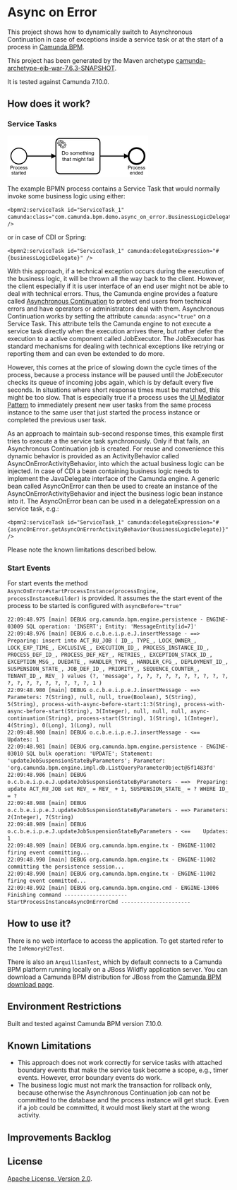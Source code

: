 # Async on Error
This project shows how to dynamically switch to Asynchronous Continuation in case of exceptions inside a service task or at the start of a process in [Camunda BPM](http://docs.camunda.org).

This project has been generated by the Maven archetype
[camunda-archetype-ejb-war-7.6.3-SNAPSHOT](http://docs.camunda.org/latest/guides/user-guide/#process-applications-maven-project-templates-archetypes).

It is tested against Camunda 7.10.0.


## How does it work?
### Service Tasks
![BPMN Process](src/main/resources/process.png)

The example BPMN process contains a Service Task that would normally invoke some business logic using either:

    <bpmn2:serviceTask id="ServiceTask_1" camunda:class="com.camunda.bpm.demo.async_on_error.BusinessLogicDelegate" />

or in case of CDI or Spring:

    <bpmn2:serviceTask id="ServiceTask_1" camunda:delegateExpression="#{businessLogicDelegate}" />

With this approach, if a technical exception occurs during the execution of the business logic, it will be thrown all the way back to the client. However, the client especially if it is user interface of an end user might not be able to deal with technical errors. Thus, the Camunda engine provides a feature called [Asynchronous Continuation](https://docs.camunda.org/manual/latest/user-guide/process-engine/transactions-in-processes/#asynchronous-continuations) to protect end users from technical errors and have operators or administrators deal with them. Asynchronous Continuation works by setting the attribute `camunda:async="true"` on a Service Task. This attribute tells the Camunda engine to not execute a service task directly when the execution arrives there, but rather defer the execution to a active component called JobExecutor. The JobExecutor has standard mechanisms for dealing with technical exceptions like retrying or reporting them and can even be extended to do more.

However, this comes at the price of slowing down the cycle times of the process, because a process instance will be paused until the JobExecutor checks its queue of incoming jobs again, which is by default every five seconds. In situations where short response times must be matched, this might be too slow. That is especially true if a process uses the [UI Mediator Pattern](http://www.bpm-guide.de/2012/04/04/pageflow-vs-process-flow-and-ui-mediator-pattern/) to immediately present new user tasks from the same process instance to the same user that just started the process instance or completed the previous user task.

As an approach to maintain sub-second response times, this example first tries to execute a the service task synchronously. Only if that fails, an Asynchronous Continuation job is created. For reuse and convenience this dynamic behavior is provided as an ActivityBehavior called AsyncOnErrorActivityBehavior, into which the actual business logic can be injected. In case of CDI a bean containing business logic needs to implement the JavaDelegate interface of the Camunda engine. A generic bean called AsyncOnError can then be used to create an instance of the AsyncOnErrorActivityBehavior and inject the business logic bean instance into it. The AsyncOnError bean can be used in a delegateExpression on a service task, e.g.:

    <bpmn2:serviceTask id="ServiceTask_1" camunda:delegateExpression="#{asyncOnError.getAsyncOnErrorActivityBehavior(businessLogicDelegate)}" />

Please note the known limitations described below.

### Start Events
For start events the method `AsyncOnError#startProcessInstance(processEngine, processInstanceBuilder)` is provided.
It assumes the the start event of the process to be started is configured with `asyncBefore="true"`

```text
22:09:48.975 [main] DEBUG org.camunda.bpm.engine.persistence - ENGINE-03009 SQL operation: 'INSERT'; Entity: 'MessageEntity[id=7]'
22:09:48.976 [main] DEBUG o.c.b.e.i.p.e.J.insertMessage - ==>  Preparing: insert into ACT_RU_JOB ( ID_, TYPE_, LOCK_OWNER_, LOCK_EXP_TIME_, EXCLUSIVE_, EXECUTION_ID_, PROCESS_INSTANCE_ID_, PROCESS_DEF_ID_, PROCESS_DEF_KEY_, RETRIES_, EXCEPTION_STACK_ID_, EXCEPTION_MSG_, DUEDATE_, HANDLER_TYPE_, HANDLER_CFG_, DEPLOYMENT_ID_, SUSPENSION_STATE_, JOB_DEF_ID_, PRIORITY_, SEQUENCE_COUNTER_, TENANT_ID_, REV_ ) values (?, 'message', ?, ?, ?, ?, ?, ?, ?, ?, ?, ?, ?, ?, ?, ?, ?, ?, ?, ?, ?, 1 ) 
22:09:48.980 [main] DEBUG o.c.b.e.i.p.e.J.insertMessage - ==> Parameters: 7(String), null, null, true(Boolean), 5(String), 5(String), process-with-async-before-start:1:3(String), process-with-async-before-start(String), 3(Integer), null, null, null, async-continuation(String), process-start(String), 1(String), 1(Integer), 4(String), 0(Long), 1(Long), null
22:09:48.980 [main] DEBUG o.c.b.e.i.p.e.J.insertMessage - <==    Updates: 1
22:09:48.981 [main] DEBUG org.camunda.bpm.engine.persistence - ENGINE-03010 SQL bulk operation: 'UPDATE'; Statement: 'updateJobSuspensionStateByParameters'; Parameter: 'org.camunda.bpm.engine.impl.db.ListQueryParameterObject@5f1483fd'
22:09:48.986 [main] DEBUG o.c.b.e.i.p.e.J.updateJobSuspensionStateByParameters - ==>  Preparing: update ACT_RU_JOB set REV_ = REV_ + 1, SUSPENSION_STATE_ = ? WHERE ID_ = ? 
22:09:48.988 [main] DEBUG o.c.b.e.i.p.e.J.updateJobSuspensionStateByParameters - ==> Parameters: 2(Integer), 7(String)
22:09:48.989 [main] DEBUG o.c.b.e.i.p.e.J.updateJobSuspensionStateByParameters - <==    Updates: 1
22:09:48.989 [main] DEBUG org.camunda.bpm.engine.tx - ENGINE-11002 firing event committing...
22:09:48.990 [main] DEBUG org.camunda.bpm.engine.tx - ENGINE-11002 committing the persistence session...
22:09:48.990 [main] DEBUG org.camunda.bpm.engine.tx - ENGINE-11002 firing event committed...
22:09:48.992 [main] DEBUG org.camunda.bpm.engine.cmd - ENGINE-13006 Finishing command -------------------- StartProcessInstanceAsyncOnErrorCmd ----------------------
```

## How to use it?
There is no web interface to access the application.
To get started refer to the `InMemoryH2Test`.

There is also an `ArquillianTest`, which by default connects to a
Camunda BPM platform running locally on a JBoss Wildfly application server.
You can download a Camunda BPM distribution for JBoss from the
[Camunda BPM download page](http://camunda.org/download/).

## Environment Restrictions
Built and tested against Camunda BPM version 7.10.0.

## Known Limitations
- This approach does not work correctly for service tasks with attached boundary
  events that make the service task become a scope, e.g., timer events. However,
  error boundary events do work.
- The business logic must not mark the transaction for rollback only, because
  otherwise the Asynchronous Continuation job can not be committed to the
  database and the process instance will get stuck. Even if a job could be
  committed, it would most likely start at the wrong activity.

## Improvements Backlog

## License
[Apache License, Version 2.0](http://www.apache.org/licenses/LICENSE-2.0).

<!-- HTML snippet for index page
  <tr>
    <td><img src="snippets/async-on-error/src/main/resources/process.png" width="100"></td>
    <td><a href="snippets/async-on-error">Async on Error</a></td>
    <td>This project shows how to dynamically switch to Asynchronous Continuation in case of exceptions inside a service task or at the start of a process in [Camunda BPM](http://docs.camunda.org).</td>
  </tr>
-->
<!-- Tweet
New @CamundaBPM example: Async on Error - This project shows how to dynamically switch to Asynchronous Continuation in case of exceptions inside a service task or at the start of a process in [Camunda BPM](http://docs.camunda.org). https://github.com/camunda/camunda-consulting/tree/master/snippets/async-on-error
-->
